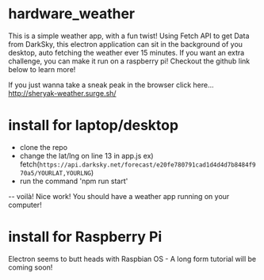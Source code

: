 # hardware_weather

This is a simple weather app, with a fun twist! Using Fetch API to get Data from DarkSky, this electron application can sit in the
background of you desktop, auto fetching the weather ever 15 minutes. If you want an extra challenge, you can make it run on a 
raspberry pi! Checkout the github link below to learn more!

If you just wanna take a sneak peak in the browser click here... http://sheryak-weather.surge.sh/

# install for laptop/desktop
- clone the repo
- change the lat/lng on line 13 in app.js
  ex) fetch(`https://api.darksky.net/forecast/e20fe780791cad1d4d4d7b8484f970a5/YOURLAT,YOURLNG`)
- run the command 'npm run start'

-- voilà! Nice work! You should have a weather app running on your computer!


# install for Raspberry Pi
Electron seems to butt heads with Raspbian OS - A long form tutorial will be coming soon!
